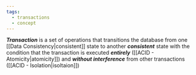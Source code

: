 ```yaml
---
tags:
  - transactions
  - concept
---
```

***Transaction*** is a set of operations that transitions the database from one [[Data Consistency|consistent]] state to another ***consistent*** state with the condition that the transaction is executed ***entirely*** ([[ACID - Atomicity|atomicity]]) and ***without interference*** from other transactions ([[ACID - Isolation|isoltaion]]) 
